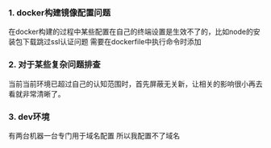 ### 1. docker构建镜像配置问题
在docker构建的过程中某些配置在自己的终端设置是生效不了的，比如node的安装包下载跳过ssl认证问题 
需要在dockerfile中执行命令时添加

### 2. 对于某些复杂问题排查
当前当前环境已超过自己的认知范围时，首先屏蔽无关新，让相关的影响很小再去看就非常清晰了。

### 3. dev环境
有两台机器一台专门用于域名配置 所以我配置不了域名





